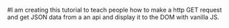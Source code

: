 #I am creating this tutorial to teach people how to make a http GET request and get JSON data from a an api and display it to the DOM with vanilla JS.
